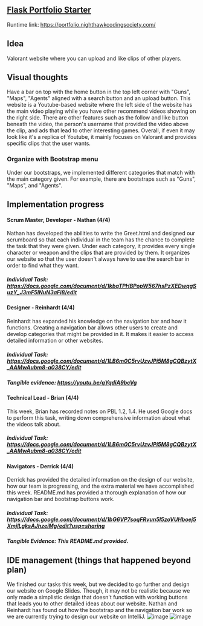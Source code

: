 ## [Flask Portfolio Starter](https://nighthawkcodingsociety.com/projectsearch/details/Flask%20Portfolio%20Starter)
Runtime link: https://portfolio.nighthawkcodingsociety.com/

## Idea
Valorant website where you can upload and like clips of other players.

## Visual thoughts
Have a bar on top with the home button in the top left corner with "Guns", "Maps", "Agents" aligned with a search button and an upload button. This website is a Youtube-based website where the left side of the website has the main video playing while you have other recommend videos showing on the right side. There are other features such as the follow and like button beneath the video, the person's username that provided the video above the clip, and ads that lead to other interesting games. Overall, if even it may look like it's a replica of Youtube, it mainly focuses on Valorant and provides specific clips that the user wants.

### Organize with Bootstrap menu
Under our bootstraps, we implemented different categories that match with the main category given. For example, there are bootstraps such as "Guns", "Maps", and "Agents".

## Implementation progress 
#### Scrum Master, Developer - Nathan (4/4)
Nathan has developed the abilities to write the Greet.html and designed our scrumboard so that each individual in the team has the chance to complete the task that they were given. Under each category, it provides every single character or weapon and the clips that are provided by them. It organizes our website so that the user doesn't always have to use the search bar in order to find what they want.
##### Individual Task: https://docs.google.com/document/d/1kbqTPHBPopW567hsPzXEDwqgSuzY_J3mF5lNuN3aFi8/edit
#### Designer - Reinhardt (4/4)
Reinhardt has expanded his knowledge on the navigation bar and how it functions. Creating a navigation bar allows other users to create and develop categories that might be provided in it. It makes it easier to access detailed information or other websites.
##### Individual Task: https://docs.google.com/document/d/1LB6m0C5rvUzvJPi5M8gCQBzytX_AAMwAubm8-a038CY/edit
##### Tangible evidence: https://youtu.be/qYqdiA9bcVg
#### Technical Lead - Brian (4/4)
This week, Brian has recorded notes on PBL 1.2, 1.4. He used Google docs to perform this task, writing down comprehensive information about what the videos talk about. 
##### Individual Task: https://docs.google.com/document/d/1LB6m0C5rvUzvJPi5M8gCQBzytX_AAMwAubm8-a038CY/edit
#### Navigators - Derrick (4/4)
Derrick has provided the detailed information on the design of our website, how our team is progressing, and the extra material we have accomplished this week. README.md has provided a thorough explanation of how our navigation bar and bootstrap buttons work.
##### Individual Task: https://docs.google.com/document/d/1bG6VP7soqFRvun5I5zoVUHboej5XmjlLgksAJhzeiMg/edit?usp=sharing
##### Tangible Evidence: This README.md provided.

## IDE management (things that happened beyond plan)
We finished our tasks this week, but we decided to go further and design our website on Google Slides. Though, it may not be realistic because we only made a simplistic design that doesn't function with working buttons that leads you to other detailed ideas about our website. Nathan and Reinhardt has found out how the bootstrap and the navigation bar work so we are currently trying to design our website on IntelliJ.
![image](https://user-images.githubusercontent.com/89278326/131947167-4570d6fb-dc4d-425d-83c1-86443ad53c5c.png)
![image](https://user-images.githubusercontent.com/89278326/132065975-16978d82-3176-4487-9a61-81f9da8d6fdb.png)



